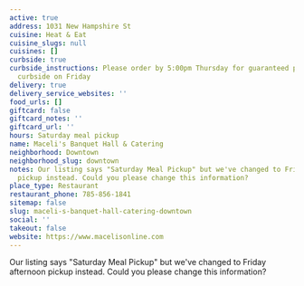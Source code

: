 ```yaml
---
active: true
address: 1031 New Hampshire St
cuisine: Heat & Eat
cuisine_slugs: null
cuisines: []
curbside: true
curbside_instructions: Please order by 5:00pm Thursday for guaranteed pick up at Maceli’s
  curbside on Friday
delivery: true
delivery_service_websites: ''
food_urls: []
giftcard: false
giftcard_notes: ''
giftcard_url: ''
hours: Saturday meal pickup
name: Maceli's Banquet Hall & Catering
neighborhood: Downtown
neighborhood_slug: downtown
notes: Our listing says "Saturday Meal Pickup" but we've changed to Friday afternoon
  pickup instead. Could you please change this information?
place_type: Restaurant
restaurant_phone: 785-856-1841
sitemap: false
slug: maceli-s-banquet-hall-catering-downtown
social: ''
takeout: false
website: https://www.macelisonline.com
---
```


Our listing says "Saturday Meal Pickup" but we've changed to Friday afternoon pickup instead. Could you please change this information?
